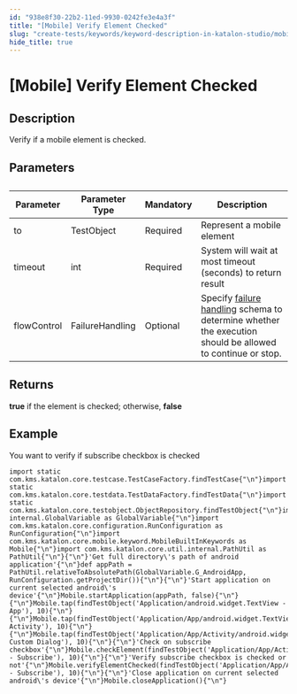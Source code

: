```yaml
---
id: "938e8f30-22b2-11ed-9930-0242fe3e4a3f"
title: "[Mobile] Verify Element Checked"
slug: "create-tests/keywords/keyword-description-in-katalon-studio/mobile-keywords/mobile-verify-element-checked"
hide_title: true
---
```


# <a id="id_0" class="anchor_top_offset"/><a id="ariaid-title1" class="anchor_top_offset"/>[Mobile] Verify Element Checked


## <a id="id_0__id_1" class="anchor_top_offset"/>Description

              
<p xmlns="http://www.w3.org/1999/xhtml" className="p">Verify if a mobile element is checked.  </p> 
      

## <a id="id_0__id_2" class="anchor_top_offset"/>Parameters

              
<table xmlns="http://www.w3.org/1999/xhtml" className="table anchor_top_offset" id="id_0__868142d1-57ed-4b6a-9a48-2744671020c1"><caption /><thead className="thead"><tr className><th className="entry anchor_top_offset" id="id_0__868142d1-57ed-4b6a-9a48-2744671020c1__entry__1">Parameter</th><th className="entry anchor_top_offset" id="id_0__868142d1-57ed-4b6a-9a48-2744671020c1__entry__2">Parameter Type</th><th className="entry anchor_top_offset" id="id_0__868142d1-57ed-4b6a-9a48-2744671020c1__entry__3">Mandatory</th><th className="entry anchor_top_offset" id="id_0__868142d1-57ed-4b6a-9a48-2744671020c1__entry__4">Description</th></tr></thead><tbody className="tbody"><tr className><td className="entry" headers="id_0__868142d1-57ed-4b6a-9a48-2744671020c1__entry__1 id_0__868142d1-57ed-4b6a-9a48-2744671020c1__entry__2 id_0__868142d1-57ed-4b6a-9a48-2744671020c1__entry__3 id_0__868142d1-57ed-4b6a-9a48-2744671020c1__entry__4 ">to</td><td className="entry" headers="id_0__868142d1-57ed-4b6a-9a48-2744671020c1__entry__1 id_0__868142d1-57ed-4b6a-9a48-2744671020c1__entry__2 id_0__868142d1-57ed-4b6a-9a48-2744671020c1__entry__3 id_0__868142d1-57ed-4b6a-9a48-2744671020c1__entry__4 ">TestObject</td><td className="entry" headers="id_0__868142d1-57ed-4b6a-9a48-2744671020c1__entry__1 id_0__868142d1-57ed-4b6a-9a48-2744671020c1__entry__2 id_0__868142d1-57ed-4b6a-9a48-2744671020c1__entry__3 id_0__868142d1-57ed-4b6a-9a48-2744671020c1__entry__4 ">Required</td><td className="entry" headers="id_0__868142d1-57ed-4b6a-9a48-2744671020c1__entry__1 id_0__868142d1-57ed-4b6a-9a48-2744671020c1__entry__2 id_0__868142d1-57ed-4b6a-9a48-2744671020c1__entry__3 id_0__868142d1-57ed-4b6a-9a48-2744671020c1__entry__4 ">Represent a mobile element</td></tr><tr className><td className="entry" headers="id_0__868142d1-57ed-4b6a-9a48-2744671020c1__entry__1 id_0__868142d1-57ed-4b6a-9a48-2744671020c1__entry__2 id_0__868142d1-57ed-4b6a-9a48-2744671020c1__entry__3 id_0__868142d1-57ed-4b6a-9a48-2744671020c1__entry__4 ">timeout</td><td className="entry" headers="id_0__868142d1-57ed-4b6a-9a48-2744671020c1__entry__1 id_0__868142d1-57ed-4b6a-9a48-2744671020c1__entry__2 id_0__868142d1-57ed-4b6a-9a48-2744671020c1__entry__3 id_0__868142d1-57ed-4b6a-9a48-2744671020c1__entry__4 ">int</td><td className="entry" headers="id_0__868142d1-57ed-4b6a-9a48-2744671020c1__entry__1 id_0__868142d1-57ed-4b6a-9a48-2744671020c1__entry__2 id_0__868142d1-57ed-4b6a-9a48-2744671020c1__entry__3 id_0__868142d1-57ed-4b6a-9a48-2744671020c1__entry__4 ">Required</td><td className="entry" headers="id_0__868142d1-57ed-4b6a-9a48-2744671020c1__entry__1 id_0__868142d1-57ed-4b6a-9a48-2744671020c1__entry__2 id_0__868142d1-57ed-4b6a-9a48-2744671020c1__entry__3 id_0__868142d1-57ed-4b6a-9a48-2744671020c1__entry__4 ">System will wait at most timeout (seconds) to return         result</td></tr><tr className><td className="entry" headers="id_0__868142d1-57ed-4b6a-9a48-2744671020c1__entry__1 id_0__868142d1-57ed-4b6a-9a48-2744671020c1__entry__2 id_0__868142d1-57ed-4b6a-9a48-2744671020c1__entry__3 id_0__868142d1-57ed-4b6a-9a48-2744671020c1__entry__4 ">flowControl</td><td className="entry" headers="id_0__868142d1-57ed-4b6a-9a48-2744671020c1__entry__1 id_0__868142d1-57ed-4b6a-9a48-2744671020c1__entry__2 id_0__868142d1-57ed-4b6a-9a48-2744671020c1__entry__3 id_0__868142d1-57ed-4b6a-9a48-2744671020c1__entry__4 ">FailureHandling</td><td className="entry" headers="id_0__868142d1-57ed-4b6a-9a48-2744671020c1__entry__1 id_0__868142d1-57ed-4b6a-9a48-2744671020c1__entry__2 id_0__868142d1-57ed-4b6a-9a48-2744671020c1__entry__3 id_0__868142d1-57ed-4b6a-9a48-2744671020c1__entry__4 ">Optional</td><td className="entry" headers="id_0__868142d1-57ed-4b6a-9a48-2744671020c1__entry__1 id_0__868142d1-57ed-4b6a-9a48-2744671020c1__entry__2 id_0__868142d1-57ed-4b6a-9a48-2744671020c1__entry__3 id_0__868142d1-57ed-4b6a-9a48-2744671020c1__entry__4 ">Specify <a className="xref" href="/docs/maintain/configure-failure-handling-settings-in-katalon-studio">failure handling</a> schema to         determine whether the execution should be allowed to continue or         stop.</td></tr></tbody></table> 
      

## <a id="id_0__id_3" class="anchor_top_offset"/>Returns

              
<p xmlns="http://www.w3.org/1999/xhtml" className="p">   <strong className="ph b">true</strong> if the element is checked; otherwise,   <strong className="ph b">false</strong> </p> 
      

## <a id="id_0__id_4" class="anchor_top_offset"/>Example

              
<p xmlns="http://www.w3.org/1999/xhtml" className="p">You want to verify if subscribe checkbox is checked </p> 
              
<pre xmlns="http://www.w3.org/1999/xhtml" className="pre codeblock"><code>import static com.kms.katalon.core.testcase.TestCaseFactory.findTestCase{"\n"}import static com.kms.katalon.core.testdata.TestDataFactory.findTestData{"\n"}import static com.kms.katalon.core.testobject.ObjectRepository.findTestObject{"\n"}import internal.GlobalVariable as GlobalVariable{"\n"}import com.kms.katalon.core.configuration.RunConfiguration as RunConfiguration{"\n"}import com.kms.katalon.core.mobile.keyword.MobileBuiltInKeywords as Mobile{"\n"}import com.kms.katalon.core.util.internal.PathUtil as PathUtil{"\n"}{"\n"}'Get full directory\'s path of android application'{"\n"}def appPath = PathUtil.relativeToAbsolutePath(GlobalVariable.G_AndroidApp, RunConfiguration.getProjectDir()){"\n"}{"\n"}'Start application on current selected android\'s device'{"\n"}Mobile.startApplication(appPath, false){"\n"}{"\n"}Mobile.tap(findTestObject('Application/android.widget.TextView - App'), 10){"\n"}{"\n"}Mobile.tap(findTestObject('Application/App/android.widget.TextView-Activity'), 10){"\n"}{"\n"}Mobile.tap(findTestObject('Application/App/Activity/android.widget.TextView-Custom Dialog'), 10){"\n"}{"\n"}'Check on subscribe checkbox'{"\n"}Mobile.checkElement(findTestObject('Application/App/Activity/android.widget.Check - Subscribe'), 10){"\n"}{"\n"}'Verify subscribe checkbox is checked or not'{"\n"}Mobile.verifyElementChecked(findTestObject('Application/App/Activity/android.widget.Check - Subscribe'), 10){"\n"}{"\n"}'Close application on current selected android\'s device'{"\n"}Mobile.closeApplication(){"\n"}</code></pre> 
            
